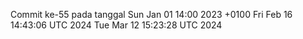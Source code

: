 Commit ke-55 pada tanggal Sun Jan 01 14:00 2023 +0100
Fri Feb 16 14:43:06 UTC 2024
Tue Mar 12 15:23:28 UTC 2024

